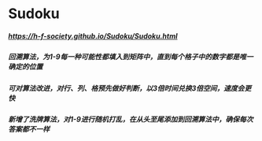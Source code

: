 # Sudoku
#####  https://h-f-society.github.io/Sudoku/Sudoku.html

##### 回溯算法，为1-9每一种可能性都填入到矩阵中，直到每个格子中的数字都是唯一确定的位置
##### 可对算法改进，对行、列、格预先做好判断，以3倍时间兑换3倍空间，速度会更快
##### 新增了洗牌算法，对1-9进行随机打乱，在从头至尾添加到回溯算法中，确保每次答案都不一样